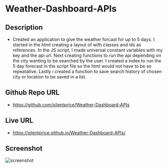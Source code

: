 # Weather-Dashboard-APIs

## Description 
* Created an application to give the weather forcast for up to 5 days. I started in the html creating a layout of with classes and ids as references. In the JS script, I made universal constant variables with my key and the api url. 
Next creating functions to run the api depending on the city wanting to be searched by the user. I created a index to run the 5 day forecast in the script file so the html would not have to be so repeatative. Lastly i created a function to save search history of chosen city or location to be saved in a list. 

## Github Repo URL
* https://github.com/silentprice/Weather-Dashboard-APIs

## Live URL
* https://silentprice.github.io/Weather-Dashboard-APIs/

## Screenshot
![screenshot](./Develop/)